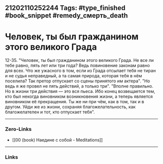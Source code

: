 21202110252244
Tags: #type_finished #book_snippet #remedy_смерть_death
---
# Человек, ты был гражданином этого великого Града

 12-35. "Человек, ты был гражданином этого великого Града. Не все ли тебе равно, пять лет или три года? Ведь повиновение законам равно для всех. Что же ужасного в том, если из Града отсылает тебя не тиран и не судья неправедный, а та самая природа, которая тебя в нём поселила? Так претор отпускает со сцены принятого им актера".  "Но ведь я же провел не пять действий, а только три".  "Вполне правильно. Но в жизни три действия — это вся пьеса. Ибо конец возвещается тем, кто был некогда виновником возникновения жизни, а теперь является виновником её прекращения. Ты же ни при чём, как в том, так и в другом. Уйди же из жизни, сохраняя благожелательность, как благожелателен и тот, кто отпускает тебя". 

---
### Zero-Links
- [[00 (book) Наедине с собой - Meditations]]
---
### Links
